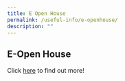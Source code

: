 ```yaml
---
title: E Open House
permalink: /useful-info/e-openhouse/
description: ""
---
```

## E-Open House
Click [here](https://sites.google.com/moe.edu.sg/aieopenhouse2023/home) to find out more!